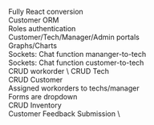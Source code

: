 Fully React conversion \
Customer ORM \
Roles authentication \
Customer/Tech/Manager/Admin portals \
Graphs/Charts \
Sockets: Chat function mananger-to-tech \
Sockets: Chat function customer-to-tech \
CRUD workorder \ 
CRUD Tech \
CRUD Customer \
Assigned workorders to techs/manager \
Forms are dropdown \
CRUD Inventory \
Customer Feedback Submission \
